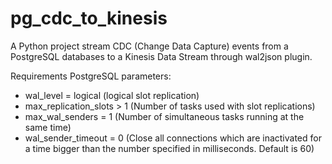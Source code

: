 # pg_cdc_to_kinesis
A Python project stream CDC (Change Data Capture) events from a PostgreSQL databases to a Kinesis Data Stream through wal2json plugin.

Requirements PostgreSQL parameters:

- wal_level = logical (logical slot replication)
- max_replication_slots > 1 (Number of tasks used with slot replications)
- max_wal_senders = 1 (Number of simultaneous tasks running at the same time)
- wal_sender_timeout = 0 (Close all connections which are inactivated for a time bigger than the number specified in milliseconds. Default is 60)
